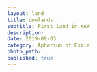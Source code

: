```yaml
---
layout: land
title: Lowlands
subtitle: First land in KAW
description: 
date: 2019-09-03
category: Apheriun of Exile
photo_path:  
published: true
---
```

